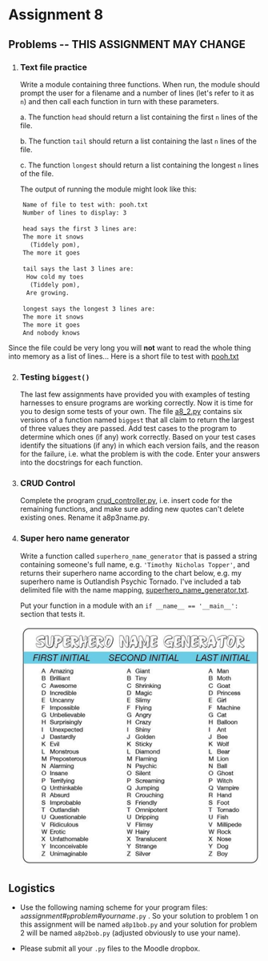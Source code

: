 # Assignment 8

## Problems -- THIS ASSIGNMENT MAY CHANGE

1.  ### Text file practice

    Write a module containing three functions. When run, the module
    should prompt the user for a filename and a number of lines (let's
    refer to it as `n`) and then call each function in turn with these
    parameters.

    a.  The function `head` should return a list containing the first
        `n` lines of the file.

    b.  The function `tail` should return a list containing the last `n`
        lines of the file.

    c.  The function `longest` should return a list containing the
        longest `n` lines of the file.

    The output of running the module might look like this:

```plaintext
    Name of file to test with: pooh.txt
    Number of lines to display: 3

    head says the first 3 lines are:
    The more it snows
      (Tiddely pom),
    The more it goes

    tail says the last 3 lines are:
     How cold my toes
      (Tiddely pom),
     Are growing.

    longest says the longest 3 lines are:
    The more it snows
    The more it goes
    And nobody knows
```

Since the file could be very long you will **not** want to read the
whole thing into memory as a list of lines... Here is a short file to
test with [pooh.txt](90_pooh.txt)

2.  ### Testing `biggest()`

    The last few assignments have provided you with examples of testing
    harnesses to ensure programs are working correctly. Now it is time
    for you to design some tests of your own. The file
    [a8_2.py](90_a8_2.py) contains six versions of a function named
    `biggest` that all claim to return the largest of three values they
    are passed. Add test cases to the program to determine which ones
    (if any) work correctly. Based on your test cases identify the
    situations (if any) in which each version fails, and the reason for
    the failure, i.e. what the problem is with the code. Enter your
    answers into the docstrings for each function.

3.  ### CRUD Control

    Complete the program [crud_controller.py](90_crud_controller.py), i.e.
    insert code for the remaining functions, and make sure adding new
    quotes can't delete existing ones. Rename it a8p3name.py.

4.  ### Super hero name generator

    Write a function called `superhero_name_generator` that is passed a
    string containing someone's full name, e.g.
    `'Timothy Nicholas Topper'`, and returns their superhero name
    according to the chart below, e.g. my superhero name is Outlandish
    Psychic Tornado. I've included a tab delimited file with the name
    mapping, [superhero_name_generator.txt](90_superhero_name_generator.txt).

    Put your function in a module with an `if __name__ == '__main__':`
    section that tests it.

    ![](90_Superhero_name_generator.png)

## Logistics

-   Use the following naming scheme for your program files:
    `a`*assignment#*`p`*problem#yourname*`.py` . So your solution
    to problem 1 on this assignment will be named `a8p1bob.py`
    and your solution for problem 2 will be named `a8p2bob.py` (adjusted obviously to use your name).

-   Please submit all your `.py` files to the Moodle dropbox.
